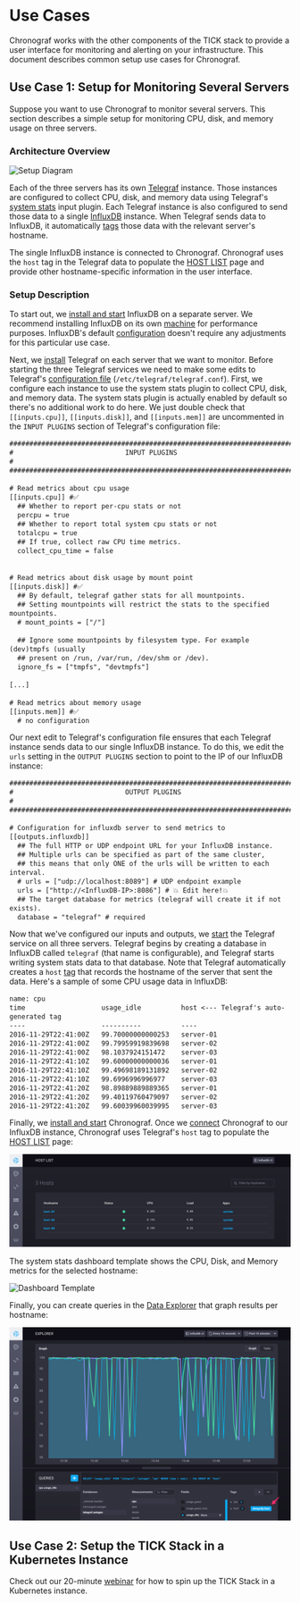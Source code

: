 # Use Cases

Chronograf works with the other components of the TICK stack to provide a user interface for monitoring and alerting on your infrastructure.
This document describes common setup use cases for Chronograf.

## Use Case 1: Setup for Monitoring Several Servers

Suppose you want to use Chronograf to monitor several servers.
This section describes a simple setup for monitoring CPU, disk, and memory usage on three servers.

### Architecture Overview

![Setup Diagram](https://github.com/influxdata/chronograf/blob/master/docs/images/set-up-diagram.png)

Each of the three servers has its own [Telegraf](https://github.com/influxdata/telegraf) instance.
Those instances are configured to collect CPU, disk, and memory data using Telegraf's [system stats](https://github.com/influxdata/telegraf/tree/master/plugins/inputs/system) input plugin.
Each Telegraf instance is also configured to send those data to a single [InfluxDB](https://github.com/influxdata/influxdb) instance.
When Telegraf sends data to InfluxDB, it automatically [tags](https://docs.influxdata.com/influxdb/latest/concepts/glossary/#tag) those data with the relevant server's hostname.

The single InfluxDB instance is connected to Chronograf.
Chronograf uses the `host` tag in the Telegraf data to populate the [HOST LIST](https://github.com/influxdata/chronograf/blob/master/docs/GETTING_STARTED.md#host-list) page and provide other hostname-specific information in the user interface.

### Setup Description

To start out, we [install and start](https://github.com/influxdata/chronograf/blob/master/docs/INSTALLATION.md#influxdb-setup) InfluxDB on a separate server.
We recommend installing InfluxDB on its own [machine](https://docs.influxdata.com/influxdb/latest/guides/hardware_sizing/) for performance purposes.
InfluxDB's default [configuration](https://docs.influxdata.com/influxdb/latest/administration/config/) doesn't require any adjustments for this particular use case.

Next, we [install](https://www.influxdata.com/downloads/) Telegraf on each server that we want to monitor.
Before starting the three Telegraf services we need to make some edits to Telegraf's [configuration file](https://github.com/influxdata/telegraf/blob/master/docs/CONFIGURATION.md) (`/etc/telegraf/telegraf.conf`).
First, we configure each instance to use the system stats plugin to collect CPU, disk, and memory data.
The system stats plugin is actually enabled by default so there's no additional work to do here.
We just double check that `[[inputs.cpu]]`, `[[inputs.disk]]`, and `[[inputs.mem]]` are uncommented in the `INPUT PLUGINS` section of Telegraf's configuration file:

```
###############################################################################
#                            INPUT PLUGINS                                    #
###############################################################################

# Read metrics about cpu usage
[[inputs.cpu]] #✅
  ## Whether to report per-cpu stats or not
  percpu = true
  ## Whether to report total system cpu stats or not
  totalcpu = true
  ## If true, collect raw CPU time metrics.
  collect_cpu_time = false


# Read metrics about disk usage by mount point
[[inputs.disk]] #✅
  ## By default, telegraf gather stats for all mountpoints.
  ## Setting mountpoints will restrict the stats to the specified mountpoints.
  # mount_points = ["/"]

  ## Ignore some mountpoints by filesystem type. For example (dev)tmpfs (usually
  ## present on /run, /var/run, /dev/shm or /dev).
  ignore_fs = ["tmpfs", "devtmpfs"]

[...]

# Read metrics about memory usage
[[inputs.mem]] #✅
  # no configuration
```

Our next edit to Telegraf's configuration file ensures that each Telegraf instance sends data to our single InfluxDB instance.
To do this, we edit the `urls` setting in the `OUTPUT PLUGINS` section to point to the IP of our InfluxDB instance:

```
###############################################################################
#                            OUTPUT PLUGINS                                   #
###############################################################################

# Configuration for influxdb server to send metrics to
[[outputs.influxdb]]
  ## The full HTTP or UDP endpoint URL for your InfluxDB instance.
  ## Multiple urls can be specified as part of the same cluster,
  ## this means that only ONE of the urls will be written to each interval.
  # urls = ["udp://localhost:8089"] # UDP endpoint example
  urls = ["http://<InfluxDB-IP>:8086"] # 💥 Edit here!💥
  ## The target database for metrics (telegraf will create it if not exists).
  database = "telegraf" # required
```
Now that we've configured our inputs and outputs, we [start](https://github.com/influxdata/chronograf/blob/master/docs/INSTALLATION.md#2-start-telegraf) the Telegraf service on all three servers.
Telegraf begins by creating a database in InfluxDB called `telegraf` (that name is configurable), and Telegraf starts writing system stats data to that database.
Note that Telegraf automatically creates a `host` [tag](https://docs.influxdata.com/influxdb/latest/concepts/glossary/#tag) that records the hostname of the server that sent the data.
Here's a sample of some CPU usage data in InfluxDB:

```
name: cpu
time                   usage_idle          host <--- Telegraf's auto-generated tag
----                   ----------          ----
2016-11-29T22:41:00Z   99.70000000000253   server-01
2016-11-29T22:41:00Z   99.79959919839698   server-02
2016-11-29T22:41:00Z   98.1037924151472    server-03
2016-11-29T22:41:10Z   99.60000000000036   server-01
2016-11-29T22:41:10Z   99.49698189131892   server-02
2016-11-29T22:41:10Z   99.6996996996977    server-03
2016-11-29T22:41:20Z   98.89889889889365   server-01
2016-11-29T22:41:20Z   99.40119760479097   server-02
2016-11-29T22:41:20Z   99.60039960039995   server-03
```

Finally, we [install and start](https://github.com/influxdata/chronograf/blob/master/docs/INSTALLATION.md#chronograf-setup) Chronograf.
Once we [connect](https://github.com/influxdata/chronograf/blob/master/docs/INSTALLATION.md#3-connect-to-chronograf) Chronograf to our InfluxDB
instance, Chronograf uses Telegraf's `host` tag to populate the [HOST LIST](https://github.com/influxdata/chronograf/blob/master/docs/GETTING_STARTED.md#host-list) page:

![Host List](https://github.com/influxdata/chronograf/blob/master/docs/images/host-list-usecase.png)

The system stats dashboard template shows the CPU, Disk, and Memory metrics for the selected hostname:

![Dashboard Template](https://github.com/influxdata/chronograf/blob/master/docs/images/template-dashboard-usecase.png)

Finally, you can create queries in the [Data Explorer](https://github.com/influxdata/chronograf/blob/master/docs/GETTING_STARTED.md#data-explorer) that graph results per hostname:

![Dashboard Template](https://github.com/influxdata/chronograf/blob/master/docs/images/group-by-usecase.png)

## Use Case 2: Setup the TICK Stack in a Kubernetes Instance

Check out our 20-minute [webinar](https://vimeo.com/193632831) for how to spin up the TICK Stack in a Kubernetes instance.
